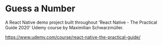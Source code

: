 # Guess a Number
A React Native demo project built throughout 'React Native - The Practical Guide 2020' Udemy course by Maximilian Schwarzmüller.

https://www.udemy.com/course/react-native-the-practical-guide/
